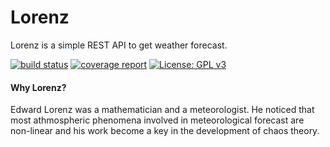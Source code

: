 # Lorenz

Lorenz is a simple REST API to get weather forecast.


[![build status](https://gitlab.com/febouge/lorenz/badges/master/build.svg)](https://gitlab.com/febouge/lorenz/commits/master) [![coverage report](https://gitlab.com/febouge/lorenz/badges/master/coverage.svg)](https://gitlab.com/febouge/lorenz/commits/master) [![License: GPL v3](https://img.shields.io/badge/License-GPL%20v3-blue.svg)](http://www.gnu.org/licenses/gpl-3.0)


#### Why Lorenz?

Edward Lorenz was a mathematician and a meteorologist. He noticed that most athmospheric phenomena involved in meteorological forecast are non-linear and his work become a key in the development of chaos theory.
